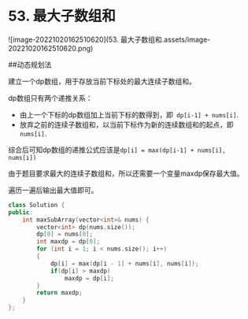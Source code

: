 # 53. 最大子数组和

![image-20221020162510620](53. 最大子数组和.assets/image-20221020162510620.png)

##动态规划法

建立一个dp数组，用于存放当前下标处的最大连续子数组和。

dp数组只有两个递推关系：

- 由上一个下标的dp数组加上当前下标的数得到，即` dp[i-1] + nums[i]`.
- 放弃之前的连续子数组和，以当前下标作为新的连续数组和的起点，即` nums[i]`.

综合后可知dp数组的递推公式应该是`dp[i] = max(dp[i-1] + nums[i], nums[i])`

由于题目要求最大的连续子数组和，所以还需要一个变量maxdp保存最大值。

遍历一遍后输出最大值即可。

``` c++
class Solution {
public:
    int maxSubArray(vector<int>& nums) {
        vector<int> dp(nums.size());
        dp[0] = nums[0];
        int maxdp = dp[0];
        for (int i = 1; i < nums.size(); i++)
        {
            dp[i] = max(dp[i - 1] + nums[i], nums[i]);
            if(dp[i] > maxdp)
                maxdp = dp[i];
        }
        return maxdp;
    }
};
```

